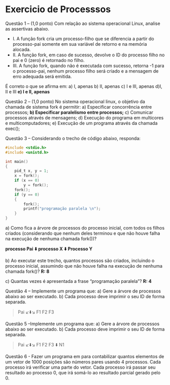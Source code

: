 # Exercicio de Processsos

Questão 1 – (1,0 ponto) Com relação ao sistema operacional Linux, analise as assertivas abaixo.

* I. A função fork cria um processo-filho que se diferencia a partir do processo-pai somente em sua variável de retorno e na memória alocada.
* II. A função fork, em caso de sucesso, devolve o ID do processo filho no pai e 0 (zero) é retornado no filho.
* III. A função fork, quando não é executada com sucesso, retorna -1 para o processo-pai, nenhum processo filho será criado e a mensagem de erro adequada será emitida.
  
É correto o que se afirma em:
a) I, apenas
b) II, apenas
c) I e III, apenas
d)I, II e III
**e) I e II, apenas**

Questão 2 – (1,0 ponto) No sistema operacional linux, o objetivo da chamada de sistema fork é permitir:
a) Especificar concorrência entre processos;
**b) Especificar paralelismo entre processos;**
c) Comunicar processos através de mensagens;
d) Execução do programa em multicores e multicomputadores;
e) Execução de um programa através da chamada exec();

Questão 3 – Considerando o trecho de código abaixo, responda:

```C
#include <stdio.h>
#include <unistd.h>

int main()
{
    pid_t x, y = 1;
    x = fork();
    if (x == 0)
        y = fork();
    fork();
    if (y == 0)
    {
        fork();
        printf("programação paralela \n");
    }
}
```

a) Como fica a árvore de processos do processo inicial, com todos os filhos criados (considerando que nenhum deles terminou e que não houve falha na execução de nenhuma chamada fork())?

**processo Pai**
**:arrow_down:**
**processo X**
**:arrow_down:**
**Processo Y**

b) Ao executar este trecho, quantos processos são criados, incluindo o processo inicial, assumindo que não houve falha na execução de nenhuma chamada fork()?
**R: 8**

c) Quantas vezes é apresentada a frase “programação paralela”?
**R: 4**

Questão 4 – Implemente um programa que:
a) Gere a árvore de processos abaixo ao ser executado.
b) Cada processo deve imprimir o seu ID de forma separada.

>Pai
>:arrow_lower_left::arrow_down::arrow_lower_right:
>F1 F2 F3

Questão 5 –Implemente um programa que:
a) Gere a árvore de processos abaixo ao ser executado.
b) Cada processo deve imprimir o seu ID de forma separada.

>Pai
>:arrow_lower_left::arrow_down::arrow_lower_right:
>F1 F2 F3
>:arrow_down:
>N1

Questão 6 - Fazer um programa em para contabilizar quantos elementos de um vetor de 1000 posições são números pares usando 4 processos. Cada processo irá verificar uma parte do vetor. Cada processo irá passar seu resultado ao processo 0, que irá somá-lo ao resultado parcial gerado pelo 0.
